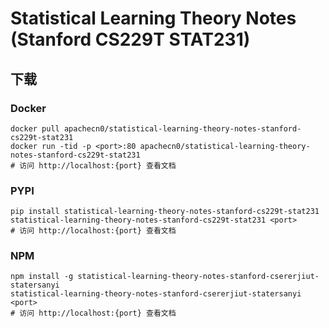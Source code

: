 # Statistical Learning Theory Notes (Stanford CS229T STAT231)

## 下载

### Docker

```
docker pull apachecn0/statistical-learning-theory-notes-stanford-cs229t-stat231
docker run -tid -p <port>:80 apachecn0/statistical-learning-theory-notes-stanford-cs229t-stat231
# 访问 http://localhost:{port} 查看文档
```

### PYPI

```
pip install statistical-learning-theory-notes-stanford-cs229t-stat231
statistical-learning-theory-notes-stanford-cs229t-stat231 <port>
# 访问 http://localhost:{port} 查看文档
```

### NPM

```
npm install -g statistical-learning-theory-notes-stanford-csererjiut-statersanyi
statistical-learning-theory-notes-stanford-csererjiut-statersanyi <port>
# 访问 http://localhost:{port} 查看文档
```
